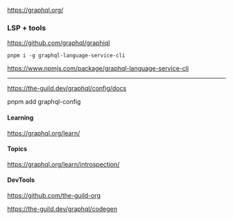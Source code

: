 https://graphql.org/

### LSP + tools

https://github.com/graphql/graphiql

```
pnpm i -g graphql-language-service-cli
```
https://www.npmjs.com/package/graphql-language-service-cli

---

https://the-guild.dev/graphql/config/docs

pnpm add graphql-config

#### Learning

https://graphql.org/learn/

#### Topics

https://graphql.org/learn/introspection/

#### DevTools

https://github.com/the-guild-org

https://the-guild.dev/graphql/codegen
